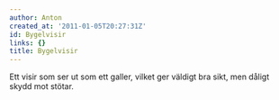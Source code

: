 ```yaml
---
author: Anton
created_at: '2011-01-05T20:27:31Z'
id: Bygelvisir
links: {}
title: Bygelvisir
---
```


Ett visir som ser ut som ett galler, vilket ger väldigt bra sikt, men dåligt skydd mot stötar.
